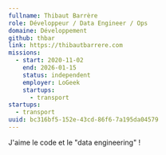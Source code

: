 ```yaml
---
fullname: Thibaut Barrère
role: Développeur / Data Engineer / Ops
domaine: Développement
github: thbar
link: https://thibautbarrere.com
missions:
  - start: 2020-11-02
    end: 2026-01-15
    status: independent
    employer: LoGeek
    startups:
      - transport
startups:
  - transport
uuid: bc316bf5-152e-43cd-86f6-7a195da04579
---
```

J'aime le code et le "data engineering" !